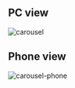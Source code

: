 
## PC view
![carousel](https://github.com/MetinKb/js-infinite-carousel-auto-slide/assets/114526516/d727a0b0-51d7-4119-90a6-ee63f850152c)

## Phone view
![carousel-phone](https://github.com/MetinKb/js-infinite-carousel-auto-slide/assets/114526516/1038f3fa-2edc-4a74-9b61-a19bec92e5f4)
